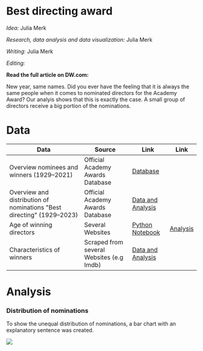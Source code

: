 # Best directing award
_Idea:_ Julia Merk

_Research, data analysis and data visualization:_ Julia Merk

_Writing:_ Julia Merk

_Editing:_  

**Read the full article on DW.com:**

[](link)

New year, same names. Did you ever have the feeling that it is always the same people when it comes to nominated directors for the Academy Award? Our analyis shows that this is exactly the case. A small group of directors receive a big portion of the nominations. 


# Data


| **Data** | **Source** | **Link** | **Link** |
| --- | --- | --- | --- |
| Overview nominees and winners (1929–2021) | Official Academy Awards Database | [Database](https://awardsdatabase.oscars.org/) | |
| Overview and distribution of nominations "Best directing" (1929–2023)| Official Academy Awards Database| [Data and Analysis](https://github.com/dw-data/oscars-best-directing/blob/2405811e5fcba0268977a2a932b8d0ed049d6d94/nominees-distribution-analysis.xlsx) | |
| Age of winning directors | Several Websites | [Python Notebook](https://github.com/dw-data/oscars-best-directing/blob/0e4f0b85a3d46aa718ae8b45a2698379d4b61516/winners-age.ipynb) | [Analysis](https://github.com/dw-data/oscars-best-directing/blob/0e4f0b85a3d46aa718ae8b45a2698379d4b61516/winners-age-analyis.xlsx) |
| Characteristics of winners | Scraped from several Websites (e.g Imdb) | [Data and Analysis](https://github.com/dw-data/oscars-best-directing/blob/0e4f0b85a3d46aa718ae8b45a2698379d4b61516/winners-characteristics.xlsx) |


# Analysis

### Distribution of nominations 

To show the unequal distribution of nominations, a bar chart with an explanatory sentence was created. 

![](Graphics/221024_Gas_LNG_Stand_EN.png)


